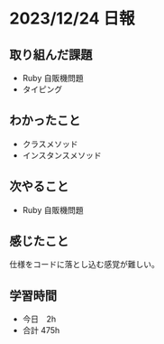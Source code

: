 # 2023/12/24 日報

## 取り組んだ課題
- Ruby 自販機問題
- タイピング

## わかったこと
- クラスメソッド
- インスタンスメソッド

## 次やること
- Ruby 自販機問題

## 感じたこと
仕様をコードに落とし込む感覚が難しい。

## 学習時間
- 今日　2h
- 合計 475h
